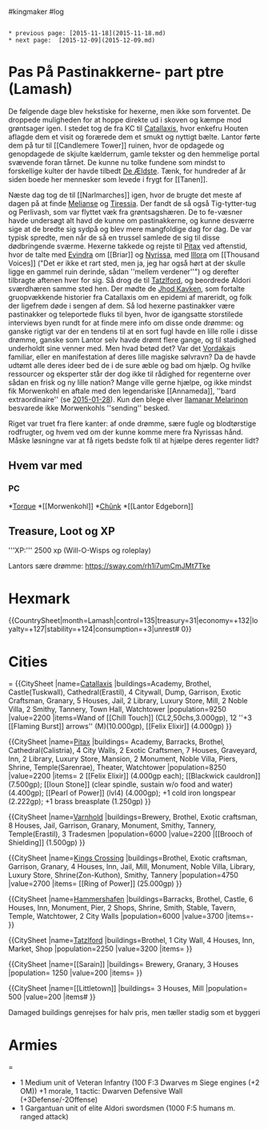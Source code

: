 #kingmaker #log

```ad-info

* previous page: [2015-11-18](2015-11-18.md)
* next page:  [2015-12-09](2015-12-09.md) 
```

# Pas På Pastinakkerne- part ptre (Lamash)  
De følgende dage blev hekstiske for hexerne, men ikke som forventet. De droppede muligheden for at hoppe direkte ud i skoven og kæmpe mod grøntsager igen. I stedet tog de fra KC til [Catallaxis](Catallaxis.md), hvor enkefru Houten aflagde dem et visit og forærede dem et smukt og nyttigt bælte. Lantor førte dem på tur til [[Candlemere Tower]] ruinen, hvor de opdagede og genopdagede de skjulte kælderrum, gamle tekster og den hemmelige portal svævende foran tårnet. De kunne nu tolke fundene som mindst to forskellige kulter der havde tilbedt [De Ældste](De%20Ældste.md). Tænk, for hundreder af år siden boede her mennesker som levede i frygt for [[Tanen]].
Næste dag tog de til [[Narlmarches]] igen, hvor de brugte det meste af dagen på at finde [Melianse](Melianse.md) og [Tiressia](Tiressia.md). Der fandt de så også Tig-tytter-tug og Perlivash, som var flyttet væk fra grøntsagshæren. De to fe-væsner havde undersøgt alt havd de kunne om pastinakkerne, og kunne desværre sige at de bredte sig sydpå og blev mere mangfoldige dag for dag. De var typisk spredte, men når de så en trussel samlede de sig til disse dødbringende sværme. Hexerne takkede og rejste til [Pitax](Pitax.md) ved aftenstid, hvor de talte med [Evindra](Evindra.md) om [[Briar]] og [Nyrissa](Nyrissa.md), med [Illora](Illora%20Nuski.md) om [[Thousand Voices]] ("Det er ikke et rart sted, men ja, jeg har også hørt at der skulle ligge en gammel ruin derinde, sådan ''mellem verdener''") og derefter tilbragte aftenen hver for sig. Så drog de til [Tatzlford](Tatzlford.md), og beordrede Aldori sværdhæren samme sted hen. Der mødte de [Jhod Kavken](Jhod%20Kavken.md), som fortalte gruopvækkende historier fra Catallaxis om en epidemi af mareridt, og folk der ligefrem døde i sengen af dem. Så lod hexerne pastinakker være pastinakker og teleportede fluks til byen, hvor de igangsatte storstilede interviews byen rundt for at finde mere info om disse onde drømme: og ganske rigtigt var der en tendens til at en sort fugl havde en lille rolle i disse drømme, ganske som Lantor selv havde drømt flere gange, og til stadighed underholdt sine venner med. Men hvad betød det? Var det [Vordakai](Vordakai.md)s familiar, eller en manifestation af deres lille magiske sølvravn? Da de havde udtømt alle deres ideer bed de i de sure æble og bad om hjælp. Og hvilke ressourcer og eksperter står der dog ikke til rådighed for regenterne over sådan en frisk og ny lille nation? Mange ville gerne hjælpe, og ikke mindst fik Morwenkohl en aftale med den legendariske [[Annameda]], ''bard extraordinaire'' (se [2015-01-28](2015-01-28.md)). Kun den blege elver [Ilamanar Melarinon](Ilamanar%20Melarinon.md) besvarede ikke Morwenkohls ''sending'' besked.
Riget var truet fra flere kanter: af onde drømme, sære fugle og blodtørstige rodfrugter, og hvem ved om der kunne komme mere fra Nyrissas hånd. Måske løsningne var at få rigets bedste folk til at hjælpe deres regenter lidt?
## Hvem var med 
### PC 
 
*[Torque](Torque%20Firebrand.md)
*[[Morwenkohl]]
*[Chûnk](Chûnk%20Van%20Der%20Hamer.md)
*[[Lantor Edgeborn]]
## Treasure, Loot og XP 
'''XP:''' 2500 xp (Will-O-Wisps og roleplay)
Lantors sære drømme: https://sway.com/rh1i7umCmJMt7Tke
# Hexmark  
{{CountrySheet|month=Lamash|control=135|treasury=31|economy=+132|loyalty=+127|stability=+124|consumption=+3|unrest# 0}} 
            
 
# Cities  
=
{{CitySheet
|name=[Catallaxis](Catallaxis.md)
|buildings=Academy, Brothel, Castle(Tuskwall), Cathedral(Erastil), 4 Citywall, Dump, Garrison, Exotic Craftsman, Granary, 5 Houses, Jail, 2 Library, Luxury Store, Mill, 2 Noble Villa, 2 Smithy, Tannery, Town Hall, Watchtower
|population=9250
|value=2200
|items=Wand of [[Chill Touch]] (CL2,50chs,3.000gp), 12 ''+3 [[Flaming Burst]] arrows'' (M)(10.000gp), [[Felix Elixir]] (4.000gp)
}}
{{CitySheet
|name=[Pitax](Pitax.md)
|buildings= Academy, Barracks, Brothel, Cathedral(Calistria), 4 City Walls, 2 Exotic Craftsmen, 7 Houses, Graveyard, Inn, 2 Library, Luxury Store, Mansion, 2 Monument, Noble Villa, Piers, Shrine, Temple(Sarenrae), Theater, Watchtower
|population=8250
|value=2200
|items= 2 [[Felix Elixir]] (4.000gp each); [[Blackwick cauldron]] (7.500gp); [[Ioun Stone]] (clear spindle, sustain w/o food and water) (4.400gp); [[Pearl of Power]] (lvl4) (4.000gp); +1 cold iron longspear (2.222gp); +1 brass breasplate (1.250gp)
}}
{{CitySheet
|name=[Varnhold](Varnhold.md)
|buildings=Brewery, Brothel, Exotic craftsman, 8 Houses, Jail, Garrison, Granary, Monument, Smithy, Tannery, Temple(Erastil), 3 Tradesmen
|population=6000
|value=2200
|[[Brooch of Shielding]] (1.500gp)
}}
{{CitySheet
|name=[Kings Crossing](Kings%20Crossing.md)
|buildings=Brothel, Exotic craftsman, Garrison, Granary, 4 Houses, Inn, Jail, Mill, Monument, Noble Villa, Library, Luxury Store, Shrine(Zon-Kuthon), Smithy, Tannery 
|population=4750
|value=2700
|items= [[Ring of Power]] (25.000gp)
}}
{{CitySheet
|name=[Hammershafen](Hammershafen.md)
|buildings=Barracks, Brothel, Castle, 6 Houses, Inn, Monument, Pier, 2 Shops, Shrine, Smith, Stable, Tavern, Temple, Watchtower, 2 City Walls
|population=6000
|value=3700
|items=-
}}
{{CitySheet
|name=[Tatzlford](Tatzlford.md)
|buildings=Brothel, 1 City Wall, 4 Houses, Inn, Market, Shop
|population=2250
|value=3200
|items=
}}
{{CitySheet
|name=[[Sarain]]
|buildings= Brewery, Granary, 3 Houses
|population= 1250
|value=200
|items=
}}
{{CitySheet
|name=[[Littletown]]
|buildings= 3 Houses, Mill
|population= 500
|value=200
|items# }}
Damaged buildings genrejses for halv pris, men tæller stadig som et byggeri
 
# Armies 
=
* 1 Medium unit of Veteran Infantry (100 F:3 Dwarves m Siege engines (+2 OM)) +1 morale, 1 tactic: Dwarven Defensive Wall (+3Defense/-2Offense)
* 1 Gargantuan unit of elite Aldori swordsmen (1000 F:5 humans m. ranged attack)

